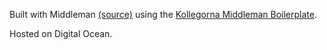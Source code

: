 Built with Middleman [(source)](https://github.com/persand/helloper) using the [Kollegorna Middleman Boilerplate](https://github.com/kollegorna/middleman-boilerplate).

Hosted on Digital Ocean.
